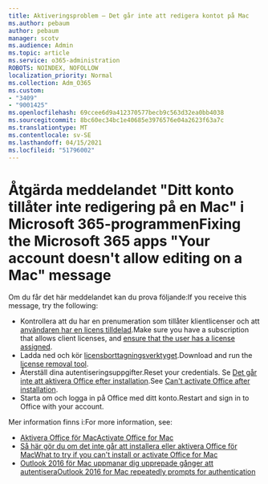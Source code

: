 ```yaml
---
title: Aktiveringsproblem – Det går inte att redigera kontot på Mac
ms.author: pebaum
author: pebaum
manager: scotv
ms.audience: Admin
ms.topic: article
ms.service: o365-administration
ROBOTS: NOINDEX, NOFOLLOW
localization_priority: Normal
ms.collection: Adm_O365
ms.custom:
- "3409"
- "9001425"
ms.openlocfilehash: 69ccee6d9a412370577becb9c563d32ea0bb4038
ms.sourcegitcommit: 8bc60ec34bc1e40685e3976576e04a2623f63a7c
ms.translationtype: MT
ms.contentlocale: sv-SE
ms.lasthandoff: 04/15/2021
ms.locfileid: "51796002"
---
```

# <a name="fixing-the-microsoft-365-apps-your-account-doesnt-allow-editing-on-a-mac-message"></a><span data-ttu-id="19783-102">Åtgärda meddelandet "Ditt konto tillåter inte redigering på en Mac" i Microsoft 365-programmen</span><span class="sxs-lookup"><span data-stu-id="19783-102">Fixing the Microsoft 365 apps "Your account doesn't allow editing on a Mac" message</span></span>

<span data-ttu-id="19783-103">Om du får det här meddelandet kan du prova följande:</span><span class="sxs-lookup"><span data-stu-id="19783-103">If you receive this message, try the following:</span></span>

- <span data-ttu-id="19783-104">Kontrollera att du har en prenumeration som tillåter klientlicenser och att [användaren har en licens tilldelad](https://docs.microsoft.com/microsoft-365/admin/add-users/add-users).</span><span class="sxs-lookup"><span data-stu-id="19783-104">Make sure you have a subscription that allows client licenses, and [ensure that the user has a license assigned](https://docs.microsoft.com/microsoft-365/admin/add-users/add-users).</span></span> 
- <span data-ttu-id="19783-105">Ladda ned och kör [licensborttagningsverktyget](https://support.office.com/article/how-to-remove-office-license-files-on-a-mac-b032c0f6-a431-4dad-83a9-6b727c03b193).</span><span class="sxs-lookup"><span data-stu-id="19783-105">Download and run the [license removal tool](https://support.office.com/article/how-to-remove-office-license-files-on-a-mac-b032c0f6-a431-4dad-83a9-6b727c03b193).</span></span>
- <span data-ttu-id="19783-106">Återställ dina autentiseringsuppgifter.</span><span class="sxs-lookup"><span data-stu-id="19783-106">Reset your credentials.</span></span> <span data-ttu-id="19783-107">Se [Det går inte att aktivera Office efter installation](https://support.office.com/article/5efba2b4-b1e6-4e5f-bf3c-6ab945d03dea#bkmk_cantactivate).</span><span class="sxs-lookup"><span data-stu-id="19783-107">See [Can't activate Office after installation](https://support.office.com/article/5efba2b4-b1e6-4e5f-bf3c-6ab945d03dea#bkmk_cantactivate).</span></span>
- <span data-ttu-id="19783-108">Starta om och logga in på Office med ditt konto.</span><span class="sxs-lookup"><span data-stu-id="19783-108">Restart and sign in to Office with your account.</span></span>

<span data-ttu-id="19783-109">Mer information finns i:</span><span class="sxs-lookup"><span data-stu-id="19783-109">For more information, see:</span></span>
- [<span data-ttu-id="19783-110">Aktivera Office för Mac</span><span class="sxs-lookup"><span data-stu-id="19783-110">Activate Office for Mac</span></span>](https://support.office.com/article/activate-office-for-mac-7f6646b1-bb14-422a-9ad4-a53410fcefb2)
- [<span data-ttu-id="19783-111">Så här gör du om det inte går att installera eller aktivera Office för Mac</span><span class="sxs-lookup"><span data-stu-id="19783-111">What to try if you can't install or activate Office for Mac</span></span>](https://support.office.com/article/5efba2b4-b1e6-4e5f-bf3c-6ab945d03dea#picktab=activation)
- [<span data-ttu-id="19783-112">Outlook 2016 för Mac uppmanar dig upprepade gånger att autentisera</span><span class="sxs-lookup"><span data-stu-id="19783-112">Outlook 2016 for Mac repeatedly prompts for authentication</span></span>](https://docs.microsoft.com/outlook/troubleshoot/sign-in/repeated-prompts-authentication)